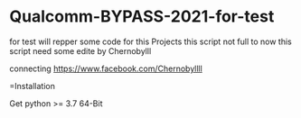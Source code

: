 # Qualcomm-BYPASS-2021-for-test
for test will repper some code for this Projects
this script not full to now 
this script need some edite 
by Chernobylll


connecting https://www.facebook.com/Chernobyllll


=Installation

Get python >= 3.7 64-Bit


